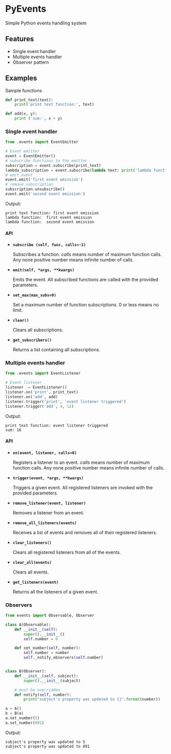 # PyEvents
Simple Python events handling system

## Features
* Single event handler
* Multiple events handler
* Observer pattern

## Examples
Sample functions
```Python
def print_text(text):
    print('print text function:', text)

def add(x, y):
    print ('sum:', x + y)
```

### Single event handler
```Python
from .events import EventEmitter

# Event emitter
event = EventEmitter()
# subscribe functions to the emitter
subscription = event.subscribe(print_text)
lambda_subscription = event.subscribe(lambda text: print('lambda function: ', text))
# emit event
event.emit('first event emission')
# remove subscription
subscription.unsubscribe()
event.emit('second event emission')
```
Output:
```
print text function: first event emission
lambda function:  first event emission
lambda function:  second event emission
```

#### API
* **`subscribe (self, func, calls=-1)`**

    Subscribes a function. *calls* means number of maximum function calls. Any none positive number means infinite number of calls.

* **`emit(self, *args, **kwargs)`**

    Emits the event. All subscribed functions are called with the provided parameters.

* **`set_max(max_subs=0)`**

    Set a maximum number of function subscriptions. 0 or less means no limit.

* **`clear()`**

    Clears all subscriptions.
    
* **`get_subscribers()`**

    Returns a list containing all subscriptions.

### Multiple events handler
```Python
from .events import EventListener

# Event listener
listener  = EventListener()
listener.on('print', print_text)
listener.on('add', add)
listener.trigger('print', 'event listener triggered')
listener.trigger('add', 4, 12)
```
Output:
```
print text function: event listener triggered
sum: 16
```
#### API
* **`on(event, listener, calls=0)`**
    
    Registers a listener to an event. *calls* means number of maximum function calls. Any none positive number means infinite number of calls.

* **`trigger(event, *args, **kwargs)`**
    
    Triggers a given event. All registered listeners are invoked with the provided parameters.
    
* **`remove_listener(event, listener)`**

    Removes a listener from an event.
    
* **`remove_all_listeners(events)`**

    Receives a list of events and removes all of their registered listeners.

* **`clear_listeners()`**

    Clears all registered listeners from all of the events.

* **`clear_all(events)`**

    Clears all events.

* **`get_listeners(event)`**

    Returns all the listeners of a given event.

### Observers
```Python
from events import Observable, Observer

class A(Observable):
    def __init__(self):
        super().__init__()
        self.number = 0

    def set_number(self, number):
        self.number = number
        self._notify_observers(self.number)


class B(Observer):
    def __init__(self, subject):
        super().__init__(subject)

    # must be overridden
    def notify(self, number):
        print("subject's property was updated to {}".format(number))

a = A()
b = B(a)
a.set_number(5)
a.set_number(891)
```
Output:
```
subject's property was updated to 5
subject's property was updated to 891
```
